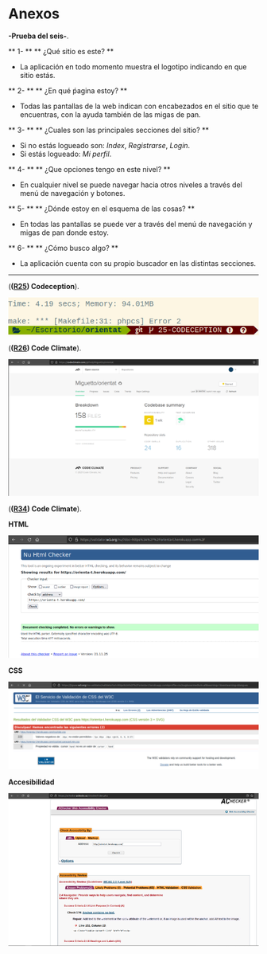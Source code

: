 # Anexos

**-Prueba del seis-**.

** 1- ** ** ¿Qué sitio es este? **
- La aplicación en todo momento muestra el logotipo indicando en que sitio estás.

** 2- ** ** ¿En qué ṕagina estoy? **
- Todas las pantallas de la web indican con encabezados en el sitio que te encuentras, con la ayuda también de las migas de pan.

** 3- ** ** ¿Cuales son las principales secciones del sitio? **
- Si no estás logueado son: *Index*, *Registrarse*, *Login*.
- Si estás logueado: *Mi perfil*.

** 4- ** ** ¿Que opciones tengo en este nivel? **
- En cualquier nivel se puede navegar hacia otros niveles a través del menú de navegación y botones.

** 5- ** ** ¿Dónde estoy en el esquema de las cosas? **
- En todas las pantallas se puede ver a través del menú de navegación y migas de pan donde estoy.

** 6- ** ** ¿Cómo busco algo? **
- La aplicación cuenta con su propio buscador en las distintas secciones.

---

(**([R25](https://github.com/Miguetto/orientat/issues/25)) Codeception**).

![Pruebas Codeception](images/anexos/codeception.png)

(**([R26](https://github.com/Miguetto/orientat/issues/26)) Code Climate**).

![Pruebas Codeclimate](images/anexos/codeclimate.png)

(**([R34](https://github.com/Miguetto/orientat/issues/34)) Code Climate**).

**HTML**

![Validación HTML](images/anexos/validacionhtml.png)

**CSS**

![Validación CSS](images/anexos/validacioncss.png)

**Accesibilidad**

![Validación accesibilidad](images/anexos/validacionacc.png)










